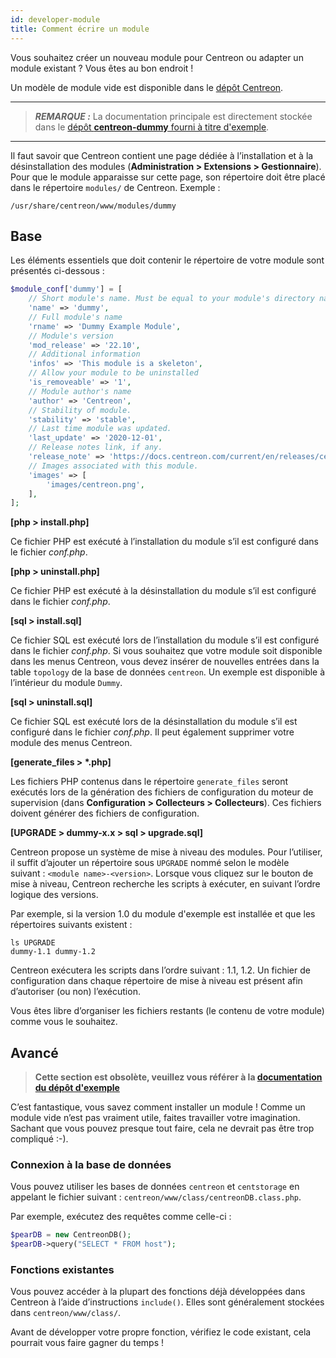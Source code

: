 ```yaml
---
id: developer-module  
title: Comment écrire un module
---
```


Vous souhaitez créer un nouveau module pour Centreon ou adapter un module existant ? Vous êtes au bon endroit !

Un modèle de module vide est disponible dans le [dépôt Centreon](https://github.com/centreon/centreon-dummy).

---


> **_REMARQUE :_** La documentation principale est directement stockée dans le [dépôt **centreon-dummy** fourni à titre d'exemple](https://github.com/centreon/centreon-dummy/blob/master/README.md).

---


Il faut savoir que Centreon contient une page dédiée à l’installation et à la désinstallation des modules (**Administration > Extensions > Gestionnaire**). Pour que le module apparaisse sur cette page, son répertoire doit être placé dans le répertoire `modules/` de Centreon. Exemple :

```Shell
/usr/share/centreon/www/modules/dummy
```

## Base

Les éléments essentiels que doit contenir le répertoire de votre module sont présentés ci-dessous :

```PHP
$module_conf['dummy'] = [
    // Short module's name. Must be equal to your module's directory name
    'name' => 'dummy',
    // Full module's name
    'rname' => 'Dummy Example Module',
    // Module's version
    'mod_release' => '22.10',
    // Additional information
    'infos' => 'This module is a skeleton',
    // Allow your module to be uninstalled
    'is_removeable' => '1',
    // Module author's name
    'author' => 'Centreon',
    // Stability of module.
    'stability' => 'stable',
    // Last time module was updated.
    'last_update' => '2020-12-01',
    // Release notes link, if any.
    'release_note' => 'https://docs.centreon.com/current/en/releases/centreon-os-extensions',
    // Images associated with this module.
    'images' => [
        'images/centreon.png',
    ],
];
```

**\[php > install.php]**

Ce fichier PHP est exécuté à l’installation du module s’il est configuré dans le fichier *conf.php*.

**\[php > uninstall.php]**

Ce fichier PHP est exécuté à la désinstallation du module s’il est configuré dans le fichier *conf.php*.

**\[sql > install.sql]**

Ce fichier SQL est exécuté lors de l’installation du module s’il est configuré dans le fichier *conf.php*. Si vous souhaitez que votre module soit disponible dans les menus Centreon, vous devez insérer de nouvelles entrées dans la table `topology` de la base de données `centreon`. Un exemple est disponible à l’intérieur du module `Dummy`.

**\[sql > uninstall.sql]**

Ce fichier SQL est exécuté lors de la désinstallation du module s’il est configuré dans le fichier *conf.php*. Il peut également supprimer votre module des menus Centreon.

**\[generate\_files > \*.php]**

Les fichiers PHP contenus dans le répertoire `generate_files` seront exécutés lors de la génération des fichiers de configuration du moteur de supervision (dans **Configuration > Collecteurs > Collecteurs**). Ces fichiers doivent générer des fichiers de configuration.

**\[UPGRADE > dummy-x.x > sql > upgrade.sql]**

Centreon propose un système de mise à niveau des modules. Pour l’utiliser, il suffit d’ajouter un répertoire sous `UPGRADE` nommé selon le modèle suivant : `<module name>-<version>`. Lorsque vous cliquez sur le bouton de mise à niveau, Centreon recherche les scripts à exécuter, en suivant l’ordre logique des versions.

Par exemple, si la version 1.0 du module d'exemple est installée et que les répertoires suivants existent :

```Shell
ls UPGRADE
dummy-1.1 dummy-1.2
```

Centreon exécutera les scripts dans l’ordre suivant : 1.1, 1.2. Un fichier de configuration dans chaque répertoire de mise à niveau est présent afin d’autoriser (ou non) l’exécution.

Vous êtes libre d’organiser les fichiers restants (le contenu de votre module) comme vous le souhaitez.

## Avancé

> **Cette section est obsolète, veuillez vous référer à la [documentation du dépôt d'exemple](https://github.com/centreon/centreon-dummy/blob/master/README.md)**

C’est fantastique, vous savez comment installer un module ! Comme un module vide n’est pas vraiment utile, faites travailler votre imagination. Sachant que vous pouvez presque tout faire, cela ne devrait pas être trop compliqué :-).

### Connexion à la base de données

Vous pouvez utiliser les bases de données `centreon` et `centstorage` en appelant le fichier suivant : `centreon/www/class/centreonDB.class.php`.

Par exemple, exécutez des requêtes comme celle-ci :

```PHP
$pearDB = new CentreonDB();
$pearDB->query("SELECT * FROM host");
```

### Fonctions existantes

Vous pouvez accéder à la plupart des fonctions déjà développées dans Centreon à l’aide d’instructions `include()`. Elles sont généralement stockées dans `centreon/www/class/`.

Avant de développer votre propre fonction, vérifiez le code existant, cela pourrait vous faire gagner du temps !